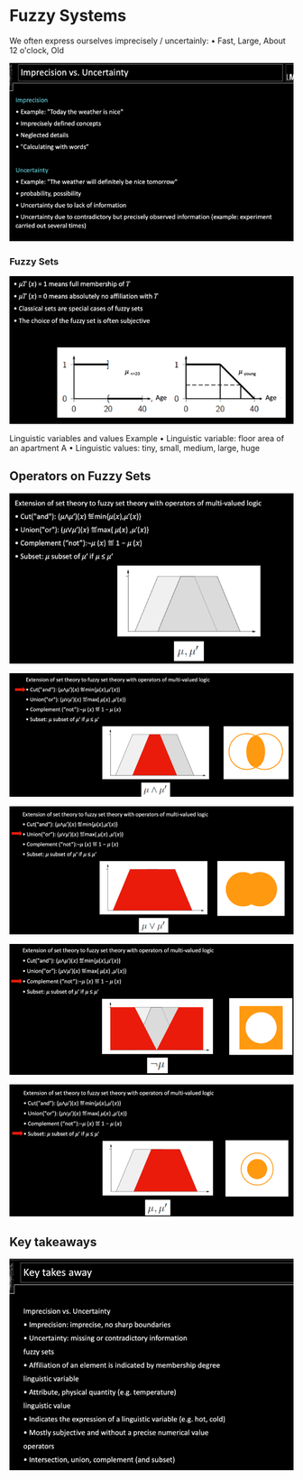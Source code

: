 # Fuzzy Systems
We often express ourselves imprecisely / uncertainly:
• Fast, Large, About 12 o'clock, Old

![img_28.png](img_28.png)

### Fuzzy Sets
![img_29.png](img_29.png)


Linguistic variables and values
Example
• Linguistic variable: floor area of an apartment A
• Linguistic values: tiny, small, medium, large, huge

## Operators on Fuzzy Sets
![img_30.png](img_30.png)

![img_31.png](img_31.png)

![img_32.png](img_32.png)

![img_33.png](img_33.png)

![img_34.png](img_34.png)

## Key takeaways
![img_50.png](img_50.png)